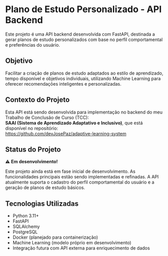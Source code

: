 # Plano de Estudo Personalizado - API Backend

Este projeto é uma API backend desenvolvida com FastAPI, destinada a gerar planos de estudo personalizados com base no perfil comportamental e preferências do usuário.  

## Objetivo

Facilitar a criação de planos de estudo adaptados ao estilo de aprendizado, tempo disponível e objetivos individuais, utilizando Machine Learning para oferecer recomendações inteligentes e personalizadas.

## Contexto do Projeto

Esta API está sendo desenvolvida para implementação no backend do meu Trabalho de Conclusão de Curso (TCC):  
**SAAI (Sistema de Aprendizado Adaptativo e Inclusivo)**, que está disponível no repositório:  
https://github.com/devJosePaz/adaptive-learning-system

## Status do Projeto

⚠️ **Em desenvolvimento!**  

Este projeto ainda está em fase inicial de desenvolvimento. As funcionalidades principais estão sendo implementadas e refinadas. A API atualmente suporta o cadastro do perfil comportamental do usuário e a geração de planos de estudo básicos.  

## Tecnologias Utilizadas

- Python 3.11+
- FastAPI
- SQLAlchemy
- PostgreSQL
- Docker (planejado para containerização)
- Machine Learning (modelo próprio em desenvolvimento)
- Integração futura com API externa para enriquecimento de dados

